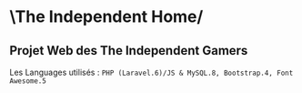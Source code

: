 # \The Independent Home/

## Projet Web des The Independent Gamers

Les Languages utilisés : `PHP (Laravel.6)/JS & MySQL.8, Bootstrap.4, Font Awesome.5`
